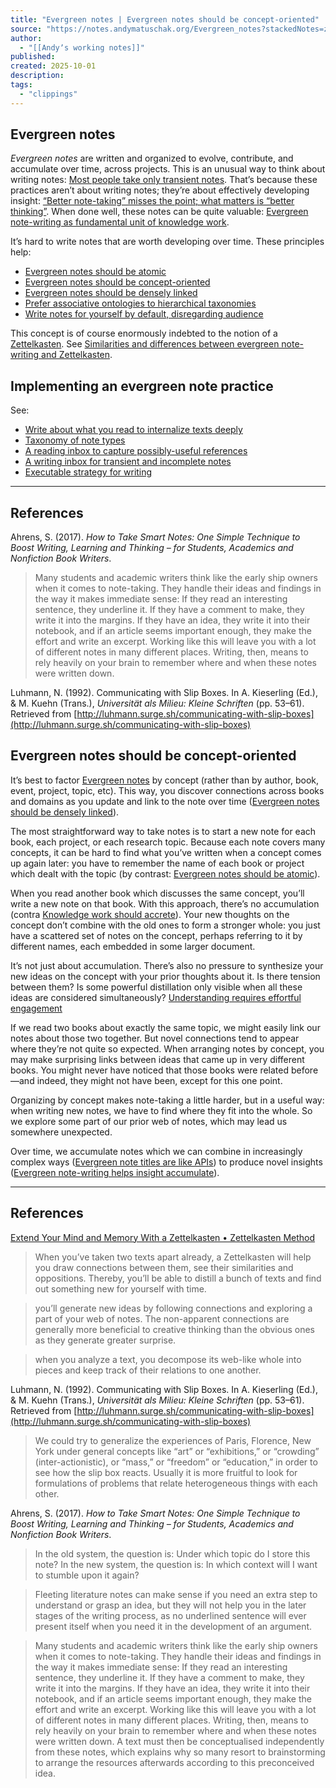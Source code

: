 ```yaml
---
title: "Evergreen notes | Evergreen notes should be concept-oriented"
source: "https://notes.andymatuschak.org/Evergreen_notes?stackedNotes=z2hQEhqWkdRLL9JUwfawZZx"
author:
  - "[[Andyʼs working notes]]"
published:
created: 2025-10-01
description:
tags:
  - "clippings"
---
```

## Evergreen notes

*Evergreen notes* are written and organized to evolve, contribute, and accumulate over time, across projects. This is an unusual way to think about writing notes: [Most people take only transient notes](https://notes.andymatuschak.org/zKGjQtsTKgscAoq271ZzKqw). That’s because these practices aren’t about writing notes; they’re about effectively developing insight: [“Better note-taking” misses the point; what matters is “better thinking”](https://notes.andymatuschak.org/zAf4oNSV9qB38ncSvYEZGAb). When done well, these notes can be quite valuable: [Evergreen note-writing as fundamental unit of knowledge work](https://notes.andymatuschak.org/zR6RRbCfY5rFkiimFnaJZKB).

It’s hard to write notes that are worth developing over time. These principles help:

- [Evergreen notes should be atomic](https://notes.andymatuschak.org/zNUaiGAXp21eorsER1Jm9yU)
- [Evergreen notes should be concept-oriented](https://notes.andymatuschak.org/z2hQEhqWkdRLL9JUwfawZZx)
- [Evergreen notes should be densely linked](https://notes.andymatuschak.org/zF8xCU4BwXwbmSyp7tmff9i)
- [Prefer associative ontologies to hierarchical taxonomies](https://notes.andymatuschak.org/z8SU3r8xyZyvwRhyDdJasJ2)
- [Write notes for yourself by default, disregarding audience](https://notes.andymatuschak.org/zXDPrYcxUSZbF5M8vM5Y1U9)

This concept is of course enormously indebted to the notion of a [Zettelkasten](https://notes.andymatuschak.org/zDcuS8A5uxGR8hQygsqP83A). See [Similarities and differences between evergreen note-writing and Zettelkasten](https://notes.andymatuschak.org/zQvwwb95vzcHcpow3GWy5Wi).

## Implementing an evergreen note practice

See:

- [Write about what you read to internalize texts deeply](https://notes.andymatuschak.org/zB74H9CuWrosEuqve7jZyCo)
- [Taxonomy of note types](https://notes.andymatuschak.org/zTDjZQbKAT9pALtsk2HfePx)
- [A reading inbox to capture possibly-useful references](https://notes.andymatuschak.org/zDXBGEWk7msyonQ2Ngnrf8h)
- [A writing inbox for transient and incomplete notes](https://notes.andymatuschak.org/zUP4GuzPF33dWkZPiu9N6V5)
- [Executable strategy for writing](https://notes.andymatuschak.org/zCknixwETdFm1MWdWPwMcXs)

---

## References

Ahrens, S. (2017). *How to Take Smart Notes: One Simple Technique to Boost Writing, Learning and Thinking – for Students, Academics and Nonfiction Book Writers*.

> Many students and academic writers think like the early ship owners when it comes to note-taking. They handle their ideas and findings in the way it makes immediate sense: If they read an interesting sentence, they underline it. If they have a comment to make, they write it into the margins. If they have an idea, they write it into their notebook, and if an article seems important enough, they make the effort and write an excerpt. Working like this will leave you with a lot of different notes in many different places. Writing, then, means to rely heavily on your brain to remember where and when these notes were written down.

Luhmann, N. (1992). Communicating with Slip Boxes. In A. Kieserling (Ed.), & M. Kuehn (Trans.), *Universität als Milieu: Kleine Schriften* (pp. 53–61). Retrieved from [http://luhmann.surge.sh/communicating-with-slip-boxes](http://luhmann.surge.sh/communicating-with-slip-boxes)

## Evergreen notes should be concept-oriented

It’s best to factor [Evergreen notes](https://notes.andymatuschak.org/z5E5QawiXCMbtNtupvxeoEX) by concept (rather than by author, book, event, project, topic, etc). This way, you discover connections across books and domains as you update and link to the note over time ([Evergreen notes should be densely linked](https://notes.andymatuschak.org/zF8xCU4BwXwbmSyp7tmff9i)).

The most straightforward way to take notes is to start a new note for each book, each project, or each research topic. Because each note covers many concepts, it can be hard to find what you’ve written when a concept comes up again later: you have to remember the name of each book or project which dealt with the topic (by contrast: [Evergreen notes should be atomic](https://notes.andymatuschak.org/zNUaiGAXp21eorsER1Jm9yU)).

When you read another book which discusses the same concept, you’ll write a new note on that book. With this approach, there’s no accumulation (contra [Knowledge work should accrete](https://notes.andymatuschak.org/zTn3g4wTm1hbkNFUvLLjpev)). Your new thoughts on the concept don’t combine with the old ones to form a stronger whole: you just have a scattered set of notes on the concept, perhaps referring to it by different names, each embedded in some larger document.

It’s not just about accumulation. There’s also no pressure to synthesize your new ideas on the concept with your prior thoughts about it. Is there tension between them? Is some powerful distillation only visible when all these ideas are considered simultaneously? [Understanding requires effortful engagement](https://notes.andymatuschak.org/z8ccRLda8BqJafNxjQBpzis)

If we read two books about exactly the same topic, we might easily link our notes about those two together. But novel connections tend to appear where they’re not quite so expected. When arranging notes by concept, you may make surprising links between ideas that came up in very different books. You might never have noticed that those books were related before—and indeed, they might not have been, except for this one point.

Organizing by concept makes note-taking a little harder, but in a useful way: when writing new notes, we have to find where they fit into the whole. So we explore some part of our prior web of notes, which may lead us somewhere unexpected.

Over time, we accumulate notes which we can combine in increasingly complex ways ([Evergreen note titles are like APIs](https://notes.andymatuschak.org/zDh1yhNFQNxDEre12B4zd8k)) to produce novel insights ([Evergreen note-writing helps insight accumulate](https://notes.andymatuschak.org/z4EXkuLjdBrBZe7PVAGXc5a)).

---

## References

[Extend Your Mind and Memory With a Zettelkasten • Zettelkasten Method](https://zettelkasten.de/posts/extend-your-mind-and-memory-with-a-zettelkasten)

> When you’ve taken two texts apart already, a Zettelkasten will help you draw connections between them, see their similarities and oppositions. Thereby, you’ll be able to distill a bunch of texts and find out something new for yourself with time.

> you’ll generate new ideas by following connections and exploring a part of your web of notes. The non-apparent connections are generally more beneficial to creative thinking than the obvious ones as they generate greater surprise.

> when you analyze a text, you decompose its web-like whole into pieces and keep track of their relations to one another.

Luhmann, N. (1992). Communicating with Slip Boxes. In A. Kieserling (Ed.), & M. Kuehn (Trans.), *Universität als Milieu: Kleine Schriften* (pp. 53–61). Retrieved from [http://luhmann.surge.sh/communicating-with-slip-boxes](http://luhmann.surge.sh/communicating-with-slip-boxes)

> We could try to generalize the experiences of Paris, Florence, New York under general concepts like “art” or “exhibitions,” or “crowding” (inter-actionistic), or “mass,” or “freedom” or “education,” in order to see how the slip box reacts. Usually it is more fruitful to look for formulations of problems that relate heterogeneous things with each other.

Ahrens, S. (2017). *How to Take Smart Notes: One Simple Technique to Boost Writing, Learning and Thinking – for Students, Academics and Nonfiction Book Writers*.

> In the old system, the question is: Under which topic do I store this note? In the new system, the question is: In which context will I want to stumble upon it again?

> Fleeting literature notes can make sense if you need an extra step to understand or grasp an idea, but they will not help you in the later stages of the writing process, as no underlined sentence will ever present itself when you need it in the development of an argument.

> Many students and academic writers think like the early ship owners when it comes to note-taking. They handle their ideas and findings in the way it makes immediate sense: If they read an interesting sentence, they underline it. If they have a comment to make, they write it into the margins. If they have an idea, they write it into their notebook, and if an article seems important enough, they make the effort and write an excerpt. Working like this will leave you with a lot of different notes in many different places. Writing, then, means to rely heavily on your brain to remember where and when these notes were written down. A text must then be conceptualised independently from these notes, which explains why so many resort to brainstorming to arrange the resources afterwards according to this preconceived idea.